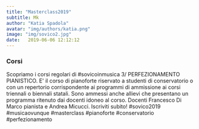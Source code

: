 ```yaml
---
title: "Masterclass2019"
subtitle: Mk
author: "Katia Spadola"
avatar: "img/authors/katia.png"
image: "img/sovico2.jpg"
date:   2019-06-06 12:12:12
---
```


### Corsi
Scopriamo i corsi regolari di #sovicoinmusica 3/
PERFEZIONAMENTO PIANISTICO. E' il corso di pianoforte riservato a studenti di conservatorio o con un repertorio corrispondente ai programmi di ammissione ai corsi triennali o biennali statali. Sono ammessi anche allievi che presentano un programma ritenuto dai docenti idoneo al corso. Docenti Francesco Di Marco pianista e Andrea Micucci. Iscriviti subito!
#sovico2019 #musicaovunque #masterclass #pianoforte #conservatorio #perfezionamento
